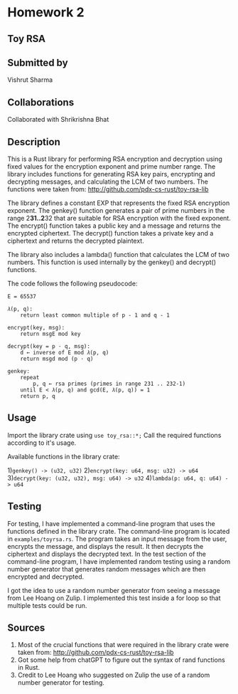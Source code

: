 # Homework 2

## Toy RSA

## Submitted by
Vishrut Sharma

## Collaborations
Collaborated with Shrikrishna Bhat

## Description
This is a Rust library for performing RSA encryption and decryption using fixed values for the encryption exponent and prime number range. The library includes functions for generating RSA key pairs, encrypting and decrypting messages, and calculating the LCM of two numbers. The functions were taken from: http://github.com/pdx-cs-rust/toy-rsa-lib

The library defines a constant EXP that represents the fixed RSA encryption exponent. The genkey() function generates a pair of prime numbers in the range 2**31..2**32 that are suitable for RSA encryption with the fixed exponent. The encrypt() function takes a public key and a message and returns the encrypted ciphertext. The decrypt() function takes a private key and a ciphertext and returns the decrypted plaintext.

The library also includes a lambda() function that calculates the LCM of two numbers. This function is used internally by the genkey() and decrypt() functions.

The code follows the following pseudocode:

    E = 65537

    𝜆(p, q):
        return least common multiple of p - 1 and q - 1

    encrypt(key, msg):
        return msgE mod key

    decrypt(key = p ⋅ q, msg):
        d ← inverse of E mod 𝜆(p, q)
        return msgd mod (p ⋅ q)

    genkey:
        repeat 
            p, q ← rsa primes (primes in range 231 .. 232-1)
        until E < 𝜆(p, q) and gcd(E, 𝜆(p, q)) = 1
        return p, q

## Usage
Import the library crate using ```use toy_rsa::*;```
Call the required functions according to it's usage.

Available functions in the library crate:

1)```genkey() -> (u32, u32)```
2)```encrypt(key: u64, msg: u32) -> u64```
3)```decrypt(key: (u32, u32), msg: u64) -> u32```
4)```lambda(p: u64, q: u64) -> u64```

## Testing
For testing, I have implemented a command-line program that uses the functions defined in the library crate. The command-line program is located in ```examples/toyrsa.rs```. The program takes an input message from the user, encrypts the message, and displays the result. It then decrypts the ciphertext and displays the decrypted text. In the test section of the command-line program, I have implemented random testing using a random number generator that generates random messages which are then encrypted and decrypted.

I got the idea to use a random number generator from seeing a message from Lee Hoang on Zulip. I implemented this test inside a for loop so that multiple tests could be run.

## Sources
1) Most of the crucial functions that were required in the library crate were taken from: http://github.com/pdx-cs-rust/toy-rsa-lib
2) Got some help from chatGPT to figure out the syntax of rand functions in Rust.
3) Credit to Lee Hoang who suggested on Zulip the use of a random number generator for testing.